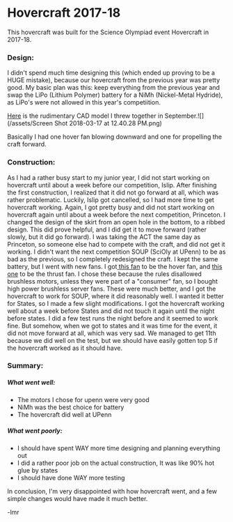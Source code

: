 # Hovercraft 2017-18

This hovercraft was built for the Science Olympiad event Hovercraft in 2017-18.

### Design:

I didn't spend much time designing this \(which ended up proving to be a HUGE mistake\), because our hovercraft from the previous year was pretty good. My basic plan was this: keep everything from the previous year and swap the LiPo \(Lithium Polymer\) battery for a NiMh \(Nickel-Metal Hydride\), as LiPo's were not allowed in this year's competiition.

[Here](http://a360.co/2FSZ7D1) is the rudimentary CAD model I threw together in September.![](/assets/Screen Shot 2018-03-17 at 12.40.28 PM.png)

Basically I had one hover fan blowing downward and one for propelling the craft forward.

### Construction:

As I had a rather busy start to my junior year, I did not start working on hovercraft until about a week before our competition, Islip. After finishing the first construction, I realized that it did not go forward at all, which was rather problematic. Luckily, Islip got cancelled, so I had more time to get hovercraft working. Again, I got pretty busy and did not start working on hovercraft again until about a week before the next competition, Princeton. I changed the design of the skirt from an open hole in the bottom, to a ribbed design. This did prove helpful, and I did get it to move forward \(rather slowly, but it did go forward\). I was taking the ACT the same day as Princeton, so someone else had to compete with the craft, and did not get it working. I didn't want the next competition SOUP \(SciOly at UPenn\) to be as bad as the previous, so I completely redesigned the craft. I kept the same battery, but I went with new fans. I got[ this fan](https://www.mouser.com/ProductDetail/108-BFB1212GH-AF00) to be the hover fan, and [this one](https://www.mouser.com/ProductDetail/978-9GA0612P1K60) to be the thrust fan. I chose these because the rules disallowed brushless motors, unless they were part of a "consumer" fan, so I bought high power brushless server fans. These were much better, and I got the hovercraft to work for SOUP, where it did reasonably well. I wanted it better for States, so I made a few slight modifications. I got the hovercraft working well about a week before States and did not touch it again until the night before states. I did a few test runs the night before and it seemed to work fine. But somehow, when we got to states and it was time for the event, it did not move forward at all, which was very sad. We managed to get 11th because we did well on the test, but we should have easily gotten top 5 if the hovercraft worked as it should have.

### Summary:

##### What went well:

* The motors I chose for upenn were very good
* NiMh was the best choice for battery
* The hovercraft did well at UPenn

##### What went poorly:

* I should have spent WAY more time designing and planning everything out
* I did a rather poor job on the actual construction, It was like 90% hot glue by states
* I should have done WAY more testing

In conclusion, I'm very disappointed with how hovercraft went, and a few simple changes would have made it much better.

-lmr

